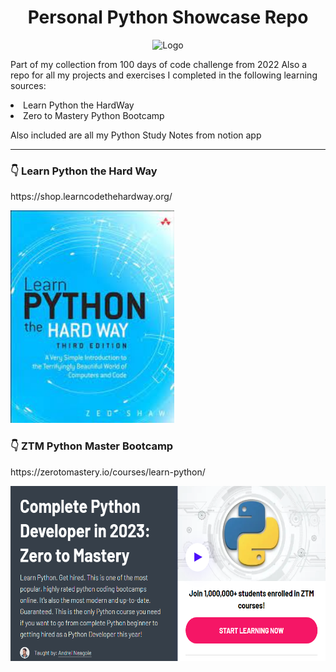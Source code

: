 
<div align="center">
    <h1>Personal Python Showcase Repo </h1>
</div>

<p align='center'>
    <img src="z-ReadMe-Media\python.ico" alt="Logo" title="PythonLogo">
</p>

Part of my collection from 100 days of code challenge from 2022
Also a repo for all my projects and exercises I completed in the following learning sources:
<li>Learn Python the HardWay
<li>Zero to Mastery Python Bootcamp

Also included are all my Python Study Notes from notion app

<hr>

<div>
    <h3>👇 Learn Python the Hard Way </h3>
</div>
https://shop.learncodethehardway.org/
<p>
    <img src="z-ReadMe-Media\LearnPythonTheHardWay.jpeg" alt="Demo1" title="LearnPythonTheHardWay" height="340">
</p>


<div>
    <h3>👇 ZTM Python Master Bootcamp </h3>
</div>
https://zerotomastery.io/courses/learn-python/
<p>
    <img src="z-ReadMe-Media\ZTMPythonBootcamp.png" alt="Demo2" title="LearnPythonTheHardWay" height="280">
</p>
